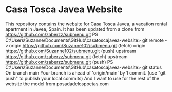 # Casa Tosca Javea Website
This repository contains the website for Casa Tosca Javea, a vacation rental apartment in Javea, Spain.
It has been updated from a clone from https://github.com/zaberzz/submenu.git 
PS C:\Users\Suzanne\Documents\GitHub\casatoscajavea-website> git remote -v
origin  https://github.com/Suzanne102/submenu.git (fetch)
origin  https://github.com/Suzanne102/submenu.git (push)
upstream        https://github.com/zaberzz/submenu.git (fetch)
upstream        https://github.com/zaberzz/submenu.git (push)
PS C:\Users\Suzanne\Documents\GitHub\casatoscajavea-website> git status
On branch main
Your branch is ahead of 'origin/main' by 1 commit.
  (use "git push" to publish your local commits)
And I want to use for the rest of the website the model from posadadelospoetas.com